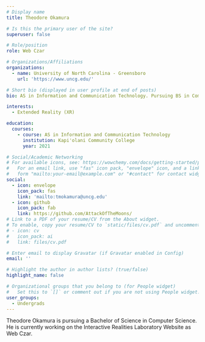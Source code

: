 ```yaml
---
# Display name
title: Theodore Okamura

# Is this the primary user of the site?
superuser: false

# Role/position
role: Web Czar

# Organizations/Affiliations
organizations:
  - name: University of North Carolina - Greensboro
    url: 'https://www.uncg.edu/'

# Short bio (displayed in user profile at end of posts)
bio: AS in Information and Communication Technology. Pursuing BS in Computer Science. Currently working on IRLab Website.

interests:
  - Extended Reality (XR)

education:
  courses:
    - course: AS in Information and Communication Technology
      institution: Kapi'olani Community College
      year: 2021

# Social/Academic Networking
# For available icons, see: https://wowchemy.com/docs/getting-started/page-builder/#icons
#   For an email link, use "fas" icon pack, "envelope" icon, and a link in the
#   form "mailto:your-email@example.com" or "#contact" for contact widget.
social:
  - icon: envelope
    icon_pack: fas
    link: 'mailto:tmokamura@uncg.edu'
  - icon: github
    icon_pack: fab
    link: https://github.com/AttackOfTheMoons/
# Link to a PDF of your resume/CV from the About widget.
# To enable, copy your resume/CV to `static/files/cv.pdf` and uncomment the lines below.
# - icon: cv
#   icon_pack: ai
#   link: files/cv.pdf

# Enter email to display Gravatar (if Gravatar enabled in Config)
email: ''

# Highlight the author in author lists? (true/false)
highlight_name: false

# Organizational groups that you belong to (for People widget)
#   Set this to `[]` or comment out if you are not using People widget.
user_groups:
  - Undergrads
---
```


Theodore Okamura is pursuing a Bachelor of Science in Computer Science. He is currently working on the Interactive Realities Laboratory Website as Web Czar.